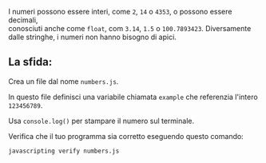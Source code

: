 I numeri possono essere interi, come `2`, `14` o `4353`, o possono essere decimali,  
conosciuti anche come `float`, com `3.14`, `1.5` o `100.7893423`.
Diversamente dalle stringhe, i numeri non hanno bisogno di apici.

## La sfida:

Crea un file dal nome `numbers.js`.

In questo file definisci una variabile chiamata `example` che referenzia l'intero `123456789`.

Usa `console.log()` per stampare il numero sul terminale.

Verifica che il tuo programma sia corretto eseguendo questo comando:

`javascripting verify numbers.js`
